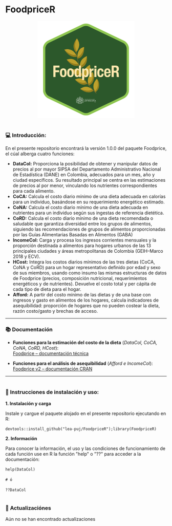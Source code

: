 # FoodpriceR

<p align="center">
<a name="top" href="#"> <img src="https://github.com/lea-puj/FoodpriceR/blob/main/logo_FoodPriceR.png" alt="mf-dots" height="40%" width="60%"/> </a>

# 

### :computer: **Introducción:**

En el presente repositorio encontrará la versión 1.0.0 del paquete Foodprice, el cúal alberga cuatro funciones:

- **DataCol:** Proporciona la posibilidad de obtener y manipular datos de precios al por mayor SIPSA del Departamento Administrativo Nacional de Estadística (DANE) en Colombia, adecuados para un mes, año y ciudad específicos. Su resultado principal se centra en las estimaciones de precios al por menor, vinculando los nutrientes correspondientes para cada alimento.
- **CoCA:** Calcula el costo diario mínimo de una dieta adecuada en calorías para un individuo, basándose en su requerimiento energético estimado.
- **CoNA:** Calcula el costo diario mínimo de una dieta adecuada en nutrientes para un individuo según sus ingestas de referencia dietética. 
- **CoRD:** Calcula el costo diario mínimo de una dieta recomendada o saludable que garantiza diversidad entre los grupos de alimentos, siguiendo las recomendaciones de grupos de alimentos proporcionadas por las Guías Alimentarias Basadas en Alimentos (GABA)
- **IncomeCol:** Carga y procesa los ingresos corrientes mensuales y la proporción destinada a alimentos para hogares urbanos de las 13 principales ciudades y áreas metropolitanas de Colombia (GEIH–Marco 2018 y ECV).
- **HCost:** Integra los costos diarios mínimos de las tres dietas (CoCA, CoNA y CoRD) para un hogar representativo definido por edad y sexo de sus miembros, usando como insumo las mismas estructuras de datos de Foodprice (precios, composición nutricional, requerimientos energéticos y de nutrientes). Devuelve el costo total y per cápita de cada tipo de dieta para el hogar.
- **Afford:** A partir del costo mínimo de las dietas y de una base con ingresos y gasto en alimentos de los hogares, calcula indicadores de asequibilidad: proporción de hogares que no pueden costear la dieta, razón costo/gasto y brechas de acceso.

---

### :books: **Documentación**

- **Funciones para la estimación del costo de la dieta** (*DataCol, CoCA, CoNA, CoRD, HCost*):  
  [Foodprice – documentación técnica](https://github.com/lea-puj/FoodpriceR/blob/main/Foodprice-%20documentation.pdf)

- **Funciones para el análisis de asequibilidad** (*Afford e IncomeCol*):  
  [Foodprice v2 – documentación CRAN](https://github.com/lea-puj/FoodpriceR/blob/main/Foodpricev2-CRAN.pdf)

---

#

### :wrench: **Instrucciones de instalación y uso:**

**1. Instalación y carga**
            
Instale y cargue el paquete alojado en el presente repositorio ejecutando en R:            

```
devtools::install_github("lea-puj/FoodpriceR");library(FoodpriceR)

```

**2. Información**

Para conocer la información, el uso y las condiciones de funcionamiento de cada función use en R la función "help" o "??" para acceder a la documentación:

```
help(DataCol)

# ó

??DataCol

```
#

### :page_with_curl: **Actualizaciónes**

Aún no se han encontrado actualizaciones

